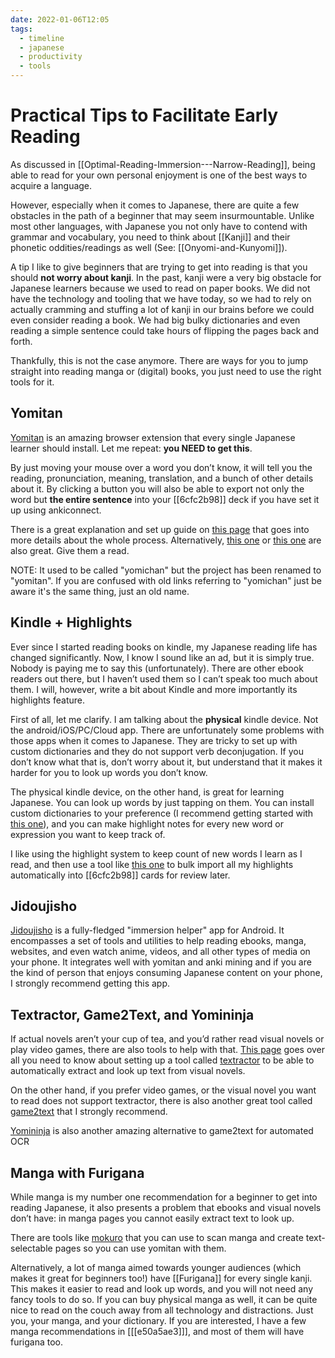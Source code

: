 ```yaml
---
date: 2022-01-06T12:05
tags:
  - timeline
  - japanese
  - productivity
  - tools
---
```


# Practical Tips to Facilitate Early Reading

As discussed in [[Optimal-Reading-Immersion---Narrow-Reading]], being able to
read for your own personal enjoyment is one of the best ways to acquire a
language.

However, especially when it comes to Japanese, there are quite a few obstacles
in the path of a beginner that may seem insurmountable. Unlike most other
languages, with Japanese you not only have to contend with grammar and
vocabulary, you need to think about [[Kanji]] and their phonetic
oddities/readings as well (See: [[Onyomi-and-Kunyomi]]).

A tip I like to give beginners that are trying to get into reading is that you
should **not worry about kanji**. In the past, kanji were a very big obstacle
for Japanese learners because we used to read on paper books. We did not have
the technology and tooling that we have today, so we had to rely on actually
cramming and stuffing a lot of kanji in our brains before we could even consider
reading a book. We had big bulky dictionaries and even reading a simple sentence
could take hours of flipping the pages back and forth.

Thankfully, this is not the case anymore. There are ways for you to jump
straight into reading manga or (digital) books, you just need to use the right
tools for it.

## Yomitan

[Yomitan](https://github.com/themoeway/yomitan) is an amazing browser
extension that every single Japanese learner should install. Let me repeat:
**you NEED to get this**.

By just moving your mouse over a word you don’t know, it will tell you the
reading, pronunciation, meaning, translation, and a bunch of other details about
it. By clicking a button you will also be able to export not only the word but
**the entire sentence** into your [[6cfc2b98]] deck if you have set it up using
ankiconnect.

There is a great explanation and set up guide on [this page](https://learnjapanese.moe/yomichan/)
that goes into more details about the whole process. Alternatively, [this
one](https://animecards.site/yomichansetup/) or [this
one](https://donkuri.github.io/learn-japanese/setup/#yomitan-setup)
are also great. Give them a read.

NOTE: It used to be called "yomichan" but the project has been renamed to
"yomitan". If you are confused with old links referring to "yomichan" just be
aware it's the same thing, just an old name.

## Kindle + Highlights

Ever since I started reading books on kindle, my Japanese reading life has
changed significantly. Now, I know I sound like an ad, but it is simply true.
Nobody is paying me to say this (unfortunately). There are other ebook readers
out there, but I haven’t used them so I can’t speak too much about them. I will,
however, write a bit about Kindle and more importantly its highlights feature.

First of all, let me clarify. I am talking about the **physical** kindle device.
Not the android/iOS/PC/Cloud app. There are unfortunately some problems with
those apps when it comes to Japanese. They are tricky to set up with custom
dictionaries and they do not support verb deconjugation. If you don’t know what
that is, don’t worry about it, but understand that it makes it harder for you to
look up words you don’t know.


The physical kindle device, on the other hand, is great for learning Japanese.
You can look up words by just tapping on them. You can install custom
dictionaries to your preference (I recommend getting started with [this one](https://github.com/jrfonseca/jmdict-kindle)),
and you can make highlight notes for every new word or expression you want to
keep track of.

I like using the highlight system to keep count of new words I learn as I read,
and then use a tool like [this one](https://github.com/kanjieater/Smart-Japanese-Kindle-Highlights)
to bulk import all my highlights automatically into [[6cfc2b98]] cards for
review later.

## Jidoujisho

[Jidoujisho](https://github.com/lrorpilla/jidoujisho) is a fully-fledged
"immersion helper" app for Android. It encompasses a set of tools and utilities
to help reading ebooks, manga, websites, and even watch anime, videos, and all
other types of media on your phone. It integrates well with yomitan and anki
mining and if you are the kind of person that enjoys consuming Japanese content
on your phone, I strongly recommend getting this app.

## Textractor, Game2Text, and Yomininja

If actual novels aren’t your cup of tea, and you’d rather read visual novels or
play video games, there are also tools to help with that. [This page](https://learnjapanese.moe/vn/)
goes over all you need to know about setting up a tool called [textractor](https://github.com/Artikash/Textractor)
to be able to automatically extract and look up text from visual novels.

On the other hand, if you prefer video games, or the visual novel you want to
read does not support textractor, there is also another great tool called
[game2text](https://game2text.com/welcome/) that I strongly recommend.

[Yomininja](https://github.com/matt-m-o/YomiNinja) is also another amazing
alternative to game2text for automated OCR

## Manga with Furigana

While manga is my number one recommendation for a beginner to get into reading
Japanese, it also presents a problem that ebooks and visual novels don’t have:
in manga pages you cannot easily extract text to look up.

There are tools like [mokuro](https://github.com/kha-white/mokuro) that you can
use to scan manga and create text-selectable pages so you can use yomitan with
them.

Alternatively, a lot of manga aimed towards younger audiences (which makes
it great for beginners too!) have [[Furigana]] for every single kanji. This makes
it easier to read and look up words, and you will not need any fancy tools to do
so. If you can buy physical manga as well, it can be quite nice to read on the
couch away from all technology and distractions. Just you, your manga, and your
dictionary. If you are interested, I have a few manga recommendations in
[[[e50a5ae3]]], and most of them will have furigana too.
